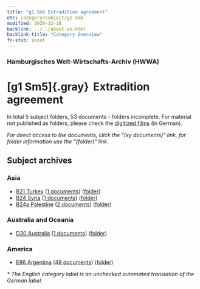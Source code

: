 ```yaml
---
title: "g1 Sm5 Extradition agreement"
etr: category/subject/g1 Sm5
modified: 2020-12-18
backlink: ../../about.en.html
backlink-title: "Category Overview"
fn-stub: about
---
```


### Hamburgisches Welt-Wirtschafts-Archiv (HWWA)
# [g1 Sm5]{.gray}&#8201; Extradition agreement&#160; 





In total 5 subject folders, 53 documents - folders incomplete.
For material not published as folders, please check the [digitized films](/film/h1_sh) (in German).

_For direct access to the documents, click the "(xy documents)" link, for folder information use the "(folder)" link._

## Subject archives



### Asia

- [B21 Turkey](../../../geo/about.en.html#B21) (<a href="https://dfg-viewer.de/show/?tx_dlf[id]=https://pm20.zbw.eu/mets/sh/1411xx/141111/1444xx/144457/public.mets.en.xml" target="_blank">1 documents</a>) ([folder](http://purl.org/pressemappe20/folder/sh/141111,144457))
- [B24 Syria](../../../geo/about.en.html#B24) (<a href="https://dfg-viewer.de/show/?tx_dlf[id]=https://pm20.zbw.eu/mets/sh/1411xx/141114/1444xx/144457/public.mets.en.xml" target="_blank">1 documents</a>) ([folder](http://purl.org/pressemappe20/folder/sh/141114,144457))
- [B24a Palestine](../../../geo/about.en.html#B24a) (<a href="https://dfg-viewer.de/show/?tx_dlf[id]=https://pm20.zbw.eu/mets/sh/1411xx/141115/1444xx/144457/public.mets.en.xml" target="_blank">2 documents</a>) ([folder](http://purl.org/pressemappe20/folder/sh/141115,144457))

### Australia and Oceania

- [D30 Australia](../../../geo/about.en.html#D30) (<a href="https://dfg-viewer.de/show/?tx_dlf[id]=https://pm20.zbw.eu/mets/sh/1416xx/141621/1444xx/144457/public.mets.en.xml" target="_blank">1 documents</a>) ([folder](http://purl.org/pressemappe20/folder/sh/141621,144457))

### America

- [E86 Argentina](../../../geo/about.en.html#E86) (<a href="https://dfg-viewer.de/show/?tx_dlf[id]=https://pm20.zbw.eu/mets/sh/1416xx/141692/1444xx/144457/public.mets.en.xml" target="_blank">48 documents</a>) ([folder](http://purl.org/pressemappe20/folder/sh/141692,144457))


_* The English category label is an unchecked automated translation of the German label._

